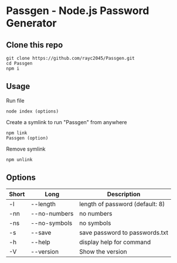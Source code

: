 # Passgen - Node.js Password Generator

## Clone this repo
    git clone https://github.com/rayc2045/Passgen.git
    cd Passgen
    npm i

## Usage
Run file

    node index (options)

Create a symlink to run "Passgen" from anywhere

    npm link
    Passgen (option)

Remove symlink

    npm unlink

## Options
| Short | Long              | Description                     |
| ----- | ----------------- | ------------------------------- |
| -l    | --length <number> | length of password (default: 8) |
| -nn   | --no-numbers      | no numbers                      |
| -ns   | --no-symbols      | no symbols                      |
| -s    | --save            | save password to passwords.txt  |
| -h    | --help            | display help for command        |
| -V    | --version         | Show the version                |